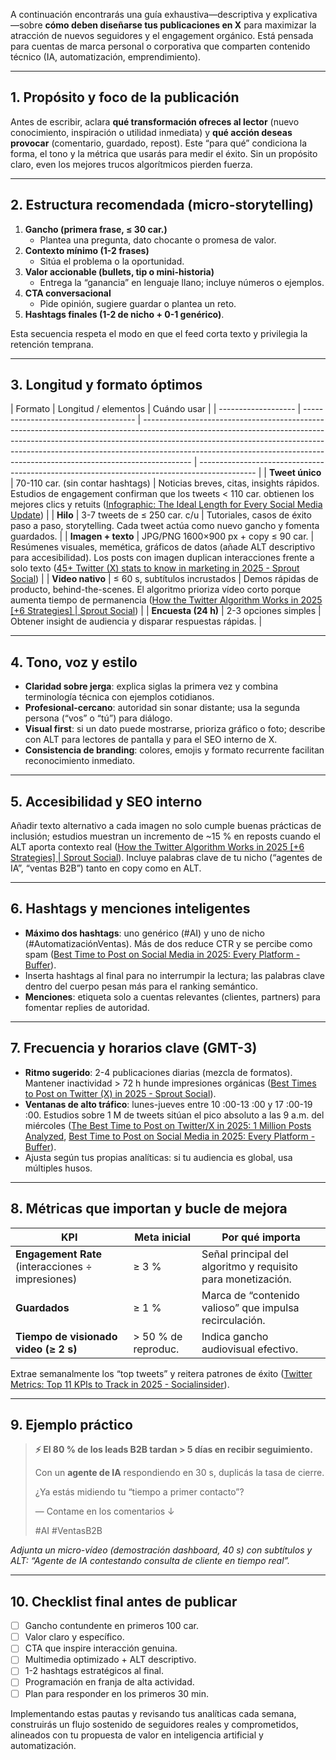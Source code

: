 A continuación encontrarás una guía exhaustiva—descriptiva y explicativa—sobre **cómo deben diseñarse tus publicaciones en X** para maximizar la atracción de nuevos seguidores y el engagement orgánico. Está pensada para cuentas de marca personal o corporativa que comparten contenido técnico (IA, automatización, emprendimiento).

---

## 1. Propósito y foco de la publicación

Antes de escribir, aclara **qué transformación ofreces al lector** (nuevo conocimiento, inspiración o utilidad inmediata) y **qué acción deseas provocar** (comentario, guardado, repost). Este “para qué” condiciona la forma, el tono y la métrica que usarás para medir el éxito. Sin un propósito claro, even los mejores trucos algorítmicos pierden fuerza.

---

## 2. Estructura recomendada (micro-storytelling)

1. **Gancho (primera frase, ≤ 30 car.)**
   - Plantea una pregunta, dato chocante o promesa de valor.
2. **Contexto mínimo (1-2 frases)**
   - Sitúa el problema o la oportunidad.
3. **Valor accionable (bullets, tip o mini-historia)**
   - Entrega la “ganancia” en lenguaje llano; incluye números o ejemplos.
4. **CTA conversacional**
   - Pide opinión, sugiere guardar o plantea un reto.
5. **Hashtags finales (1-2 de nicho + 0-1 genérico)**.

Esta secuencia respeta el modo en que el feed corta texto y privilegia la retención temprana.

---

## 3. Longitud y formato óptimos

| Formato             | Longitud / elementos                 | Cuándo usar                                                                                                                                                                                                                                                                                                                          |
| ------------------- | ------------------------------------ | ------------------------------------------------------------------------------------------------------------------------------------------------------------------------------------------------------------------------------------------------------------------------------------------------------------------------------------ | -------------------------------------------------------------------------------------------- |
| **Tweet único**     | 70-110 car. (sin contar hashtags)    | Noticias breves, citas, insights rápidos. Estudios de engagement confirman que los tweets < 110 car. obtienen los mejores clics y retuits ([Infographic: The Ideal Length for Every Social Media Update](https://stories.buffer.com/the-ideal-length-for-every-social-media-update-infographic-1c544f1b0048?utm_source=chatgpt.com)) |
| **Hilo**            | 3-7 tweets de ≤ 250 car. c/u         | Tutoriales, casos de éxito paso a paso, storytelling. Cada tweet actúa como nuevo gancho y fomenta guardados.                                                                                                                                                                                                                        |
| **Imagen + texto**  | JPG/PNG 1600×900 px + copy ≤ 90 car. | Resúmenes visuales, memética, gráficos de datos (añade ALT descriptivo para accesibilidad). Los posts con imagen duplican interacciones frente a solo texto ([45+ Twitter (X) stats to know in marketing in 2025 - Sprout Social](https://sproutsocial.com/insights/twitter-statistics/?utm_source=chatgpt.com))                     |
| **Video nativo**    | ≤ 60 s, subtítulos incrustados       | Demos rápidas de producto, behind-the-scenes. El algoritmo prioriza vídeo corto porque aumenta tiempo de permanencia ([How the Twitter Algorithm Works in 2025 [+6 Strategies]                                                                                                                                                       | Sprout Social](https://sproutsocial.com/insights/twitter-algorithm/?utm_source=chatgpt.com)) |
| **Encuesta (24 h)** | 2-3 opciones simples                 | Obtener insight de audiencia y disparar respuestas rápidas.                                                                                                                                                                                                                                                                          |

---

## 4. Tono, voz y estilo

- **Claridad sobre jerga**: explica siglas la primera vez y combina terminología técnica con ejemplos cotidianos.
- **Profesional-cercano**: autoridad sin sonar distante; usa la segunda persona (“vos” o “tú”) para diálogo.
- **Visual first**: si un dato puede mostrarse, prioriza gráfico o foto; describe con ALT para lectores de pantalla y para el SEO interno de X.
- **Consistencia de branding**: colores, emojis y formato recurrente facilitan reconocimiento inmediato.

---

## 5. Accesibilidad y SEO interno

Añadir texto alternativo a cada imagen no solo cumple buenas prácticas de inclusión; estudios muestran un incremento de ~15 % en reposts cuando el ALT aporta contexto real ([How the Twitter Algorithm Works in 2025 [+6 Strategies] | Sprout Social](https://sproutsocial.com/insights/twitter-algorithm/?utm_source=chatgpt.com)). Incluye palabras clave de tu nicho (“agentes de IA”, “ventas B2B”) tanto en copy como en ALT.

---

## 6. Hashtags y menciones inteligentes

- **Máximo dos hashtags**: uno genérico (#AI) y uno de nicho (#AutomatizaciónVentas). Más de dos reduce CTR y se percibe como spam ([Best Time to Post on Social Media in 2025: Every Platform - Buffer](https://buffer.com/resources/best-time-to-post-social-media/?utm_source=chatgpt.com)).
- Inserta hashtags al final para no interrumpir la lectura; las palabras clave dentro del cuerpo pesan más para el ranking semántico.
- **Menciones**: etiqueta solo a cuentas relevantes (clientes, partners) para fomentar replies de autoridad.

---

## 7. Frecuencia y horarios clave (GMT-3)

- **Ritmo sugerido**: 2-4 publicaciones diarias (mezcla de formatos). Mantener inactividad > 72 h hunde impresiones orgánicas ([Best Times to Post on Twitter (X) in 2025 - Sprout Social](https://sproutsocial.com/insights/best-times-to-post-on-twitter/?utm_source=chatgpt.com)).
- **Ventanas de alto tráfico**: lunes-jueves entre 10 :00-13 :00 y 17 :00-19 :00. Estudios sobre 1 M de tweets sitúan el pico absoluto a las 9 a.m. del miércoles ([The Best Time to Post on Twitter/X in 2025: 1 Million Posts Analyzed](https://buffer.com/resources/best-time-to-post-on-twitter-x/?utm_source=chatgpt.com), [Best Time to Post on Social Media in 2025: Every Platform - Buffer](https://buffer.com/resources/best-time-to-post-social-media/?utm_source=chatgpt.com)).
- Ajusta según tus propias analíticas: si tu audiencia es global, usa múltiples husos.

---

## 8. Métricas que importan y bucle de mejora

| KPI                                               | Meta inicial        | Por qué importa                                              |
| ------------------------------------------------- | ------------------- | ------------------------------------------------------------ |
| **Engagement Rate** (interacciones ÷ impresiones) | ≥ 3 %               | Señal principal del algoritmo y requisito para monetización. |
| **Guardados**                                     | ≥ 1 %               | Marca de “contenido valioso” que impulsa recirculación.      |
| **Tiempo de visionado video (≥ 2 s)**             | > 50 % de reproduc. | Indica gancho audiovisual efectivo.                          |

Extrae semanalmente los “top tweets” y reitera patrones de éxito ([Twitter Metrics: Top 11 KPIs to Track in 2025 - Socialinsider](https://www.socialinsider.io/blog/twitter-metrics/?utm_source=chatgpt.com)).

---

## 9. Ejemplo práctico

> **⚡️ El 80 % de los leads B2B tardan > 5 días en recibir seguimiento.**
>
> Con un **agente de IA** respondiendo en 30 s, duplicás la tasa de cierre.
>
> ¿Ya estás midiendo tu “tiempo a primer contacto”?
>
> — Contame en los comentarios ↓
>
> #AI #VentasB2B

_Adjunta un micro-vídeo (demostración dashboard, 40 s) con subtítulos y ALT: “Agente de IA contestando consulta de cliente en tiempo real”._

---

## 10. Checklist final antes de publicar

- [ ] Gancho contundente en primeros 100 car.
- [ ] Valor claro y específico.
- [ ] CTA que inspire interacción genuina.
- [ ] Multimedia optimizado + ALT descriptivo.
- [ ] 1-2 hashtags estratégicos al final.
- [ ] Programación en franja de alta actividad.
- [ ] Plan para responder en los primeros 30 min.

Implementando estas pautas y revisando tus analíticas cada semana, construirás un flujo sostenido de seguidores reales y comprometidos, alineados con tu propuesta de valor en inteligencia artificial y automatización.
